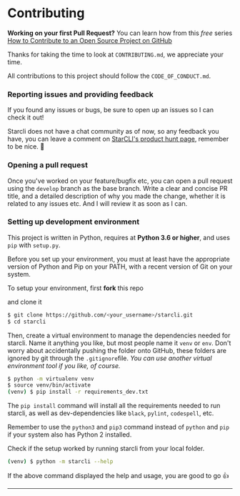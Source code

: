 # Contributing


**Working on your first Pull Request?** You can learn how from this *free* series [How to Contribute to an Open Source Project on GitHub](https://egghead.io/series/how-to-contribute-to-an-open-source-project-on-github)

Thanks for taking the time to look at `CONTRIBUTING.md`, we appreciate your time. 

All contributions to this project should follow the `CODE_OF_CONDUCT.md`.

### Reporting issues and providing feedback

If you found any issues or bugs, be sure to open up an issues so I can check it out!

Starcli does not have a chat community as of now, so any feedback you have, you can leave a comment on [StarCLI's product hunt page](https://www.producthunt.com/posts/starcli/maker-invite?code=gMzkzM), remember to be nice. 🙂

### Opening a pull request

Once you've worked on your feature/bugfix etc, you can open a pull request using the `develop` branch as the base branch. Write a clear and concise PR title, and a detailed description of why you made the change, whether it is related to any issues etc. And I will review it as soon as I can.

### Setting up development environment

This project is written in Python, requires at **Python 3.6 or higher**, and uses `pip` with `setup.py`.

Before you set up your environment, you must at least have the appropriate version of Python and Pip on your PATH, with a recent version of Git on your system.

To setup your environment, first **fork** this repo

and clone it

```bash
$ git clone https://github.com/<your_username>/starcli.git
$ cd starcli
```

Then, create a virtual environment to manage the dependencies needed for starcli. Name it anything you like, but most people name it `venv` or `env`. Don't worry about accidentally pushing the folder onto GitHub, these folders are ignored by git through the `.gitignore`file. *You can use another virtual environment tool if you like, of course.*

```bash
$ python -m virtualenv venv
$ source venv/bin/activate
(venv) $ pip install -r requirements_dev.txt
```

The `pip install` command will install all the requirements needed to run starcli, as well as dev-dependencies like `black`, `pylint`, `codespell`, etc.

Remember to use the `python3` and `pip3` command instead of `python` and `pip` if your system also has Python 2 installed.

Check if the setup worked by running starcli from your local folder. 

```bash
(venv) $ python -m starcli --help
```

If the above command displayed the help and usage, you are good to go 👍

---
